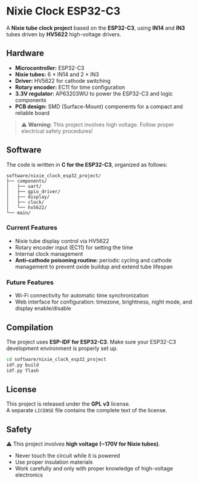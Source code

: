 # Nixie Clock ESP32-C3

A **Nixie tube clock project** based on the **ESP32-C3**, using **IN14** and **IN3** tubes driven by **HV5622** high-voltage drivers.

## Hardware

- **Microcontroller:** ESP32-C3  
- **Nixie tubes:** 6 × IN14 and 2 × IN3  
- **Driver:** HV5622 for cathode switching  
- **Rotary encoder:** EC11 for time configuration  
- **3.3V regulator:** AP63203WU to power the ESP32-C3 and logic components  
- **PCB design:** SMD (Surface-Mount) components for a compact and reliable board  

> ⚠️ **Warning:** This project involves high voltage. Follow proper electrical safety procedures!


## Software

The code is written in **C for the ESP32-C3**, organized as follows:

```
software/nixie_clock_esp32_project/
├── components/
│   ├── uart/
│   ├── gpio_driver/
│   ├── display/
│   ├── clock/
│   └── hv5622/
└── main/
```

### Current Features

- Nixie tube display control via HV5622  
- Rotary encoder input (EC11) for setting the time  
- Internal clock management  
- **Anti–cathode poisoning routine:** periodic cycling and cathode management to prevent oxide buildup and extend tube lifespan  

### Future Features

- Wi-Fi connectivity for automatic time synchronization  
- Web interface for configuration: timezone, brightness, night mode, and display enable/disable  

## Compilation

The project uses **ESP-IDF for ESP32-C3**. Make sure your ESP32-C3 development environment is properly set up.

```bash
cd software/nixie_clock_esp32_project
idf.py build
idf.py flash
```

## License

This project is released under the **GPL v3** license.  
A separate `LICENSE` file contains the complete text of the license.


## Safety

⚠️ This project involves **high voltage (~170V for Nixie tubes)**.  
- Never touch the circuit while it is powered  
- Use proper insulation materials  
- Work carefully and only with proper knowledge of high-voltage electronics

